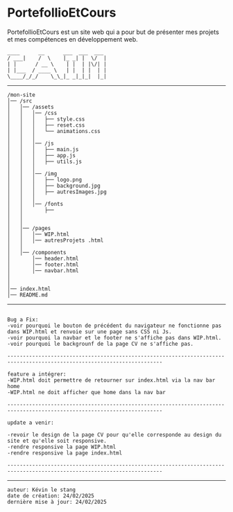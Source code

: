 # PortefollioEtCours
PortefollioEtCours est un site web qui a pour but de présenter mes projets et mes compétences en développement web.

```
____      __      ___  ___  ___ 
/ ___|    /  \    |_ _| |  \/  |
| |      / __ \    | |  | |\/| |
| |___  / ____ \   | |  | |  | |
\____/_/_/    \_\_|_ _|_|_|  |_|

```
------------------------------------------------------------------------------------------------------------------------
```
/mon-site
│── /src
│   │── /assets
│   │   │── /css
│   │   │   ├── style.css
│   │   │   ├── reset.css
│   │   │   └── animations.css
│   │   │
│   │   │── /js
│   │   │   ├── main.js
│   │   │   ├── app.js
│   │   │   ├── utils.js
│   │   │
│   │   │── /img
│   │   │   ├── logo.png
│   │   │   ├── background.jpg
│   │   │   ├── autresImages.jpg
│   │   │
│   │   │── /fonts
│   │       ├──
│   │
│   │
│   │── /pages
│   │   │── WIP.html
│   │   │── autresProjets .html
│   │
│   │── /components
│       │── header.html
│       │── footer.html
│       │── navbar.html
│
│
│── index.html
│── README.md
```
------------------------------------------------------------------------------------------------------------------------
```

Bug a Fix:
-voir pourquoi le bouton de précédent du navigateur ne fonctionne pas dans WIP.html et renvoie sur une page sans CSS ni Js.
-voir pourquoi la navbar et le footer ne s'affiche pas dans WIP.html.
-voir pourquoi le backgrounf de la page CV ne s'affiche pas.

------------------------------------------------------------------------------------------------------------------------

feature a intégrer:
-WIP.html doit permettre de retourner sur index.html via la nav bar home
-WIP.html ne doit afficher que home dans la nav bar

------------------------------------------------------------------------------------------------------------------------

update a venir:

-revoir le design de la page CV pour qu'elle corresponde au design du site et qu'elle soit responsive.
-rendre responsive la page WIP.html
-rendre responsive la page index.html

------------------------------------------------------------------------------------------------------------------------

```
------------------------------------------------------------------------------------------------------------------------

```
auteur: Kévin le stang
date de création: 24/02/2025
dernière mise à jour: 24/02/2025
```